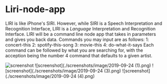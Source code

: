 # Liri-node-app
LIRI is like iPhone's SIRI. However, while SIRI is a Speech Interpretation and Recognition Interface, LIRI is a _Language_ Interpretation and Recognition Interface. LIRI will be a command line node app that takes in parameters and gives you back data.
Commands you may input are as follows:
1: concert-this
2: spotify-this-song
3: movie-this
4: do-what-it-says
Each command can be followed by what you are searching for, with the acception being the number 4 command that defaults to a given artist.

![screenshot](./screenshots/image/2019-09-24.png)
![screenshot](./screenshots/image/2019-09-24 (1).png)
![screenshot](./screenshots/image/2019-09-24 (3).png)
![screenshot](./screenshots/image/2019-09-24 (4).png)
